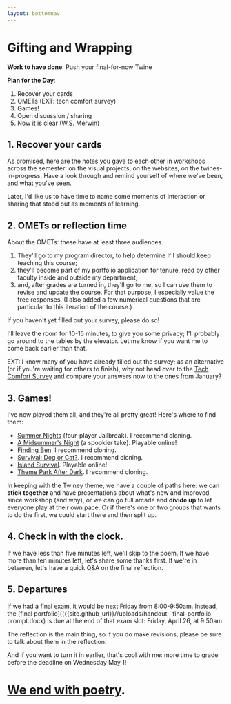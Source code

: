 ```yaml
---
layout: bottomnav
---
```


# Gifting and Wrapping

**Work to have done**: Push your final-for-now Twine

**Plan for the Day**:

1. Recover your cards
2. OMETs (EXT: tech comfort survey)
3. Games! <!-- option to play in parallel or in series (twitch-style) -->
4. Open discussion / sharing
5. Now it is clear (W.S. Merwin)

## 1. Recover your cards
As promised, here are the notes you gave to each other in workshops across the semester: on the visual projects, on the websites, on the twines-in-progress. <!-- the soundscape cards I already gave back, to help you level up on describe/evaluate/suggest. --> Have a look through and remind yourself of where we've been, and what you've seen.

Later, I'd like us to have time to name some moments of interaction or sharing that stood out as moments of learning.

## 2. OMETs or reflection time
About the OMETs: these have at least three audiences.

1. They'll go to my program director, to help determine if I should keep teaching this course; <!-- for adjuncts, that may make the difference in whether they get renewed again at all -->
2. they'll become part of my portfolio application for tenure, read by other faculty inside and outside my department; <!-- again: renewal. also: promotion -->
3. and, after grades are turned in, they'll go to me, so I can use them to revise and update the course. For that purpose, I especially value the free responses. (I also added a few numerical questions that are particular to this iteration of the course.)

If you haven't yet filled out your survey, please do so!

I'll leave the room for 10-15 minutes, to give you some privacy; I'll probably go around to the tables by the elevator. Let me know if you want me to come back earlier than that.

EXT: I know many of you have already filled out the survey; as an alternative (or if you're waiting for others to finish), why not head over to the [Tech Comfort Survey](http://bit.ly/cdm-tech-survey) and compare your answers now to the ones from January?

## 3. Games! <!-- option to play in parallel or in series (twitch-style) -->

I've now played them all, and they're all pretty great! Here's where to find them:

* [Summer Nights](https://github.com/pitt-cdm/twine--summer-nights-1) (four-player Jailbreak). I recommend cloning.
* [A Midsummer's Night](https://pitt-cdm.github.io/twine--summer-night-part-2/) (a spookier take). Playable online!
* [Finding Ben](https://github.com/pitt-cdm/twine--finding-boo). I recommend cloning.
* [Survival: Dog or Cat?](https://github.com/pitt-cdm/twine--cats-dogs). I recommend cloning.
* [Island Survival](https://pitt-cdm.github.io/twine--shore-leave/). Playable online!
* [Theme Park After Dark](https://github.com/pitt-cdm/twine--theme-park). I recommend cloning.

<div class="alert-white">
In keeping with the Twiney theme, we have a couple of paths here: we can <strong>stick together</strong> and have presentations about what's new and improved since workshop (and why), or we can go full arcade and <strong>divide up</strong> to let everyone play at their own pace. Or if there's one or two groups that wants to do the first, we could start there and then split up.
</div>

## 4. Check in with the clock.
If we have less than five minutes left, we'll skip to the poem.
If we have more than ten minutes left, let's share some thanks first.
If we're in between, let's have a quick Q&A on the final reflection.

## 5. Departures

If we had a final exam, it would be next Friday from 8:00-9:50am. Instead, the [final portfolio](({{site.github_url}}//uploads/handout--final-portfolio-prompt.docx) is due at the end of that exam slot: Friday, April 26, at 9:50am.

The reflection is the main thing, so if you do make revisions, please be sure to talk about them in the reflection.

And if you want to turn it in earlier, that's cool with me: more time to grade before the deadline on Wednesday May 1!

# [We end with poetry](https://merwinconservancy.org/2019/03/now-it-is-clear-by-w-s-merwin-2/).
